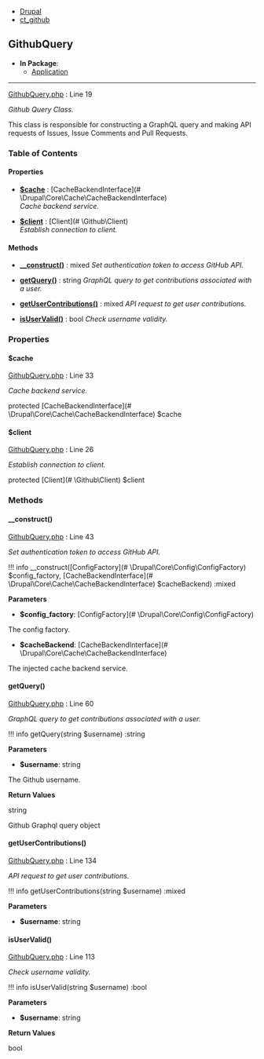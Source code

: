
- [Drupal](../namespaces/drupal.md)
- [ct_github](../namespaces/drupal-ct-github.md)


## GithubQuery


- **In Package**:
    - [Application](../packages/Application.md)
  


---





[GithubQuery.php](../files/web-modules-custom-ct-github-src-githubquery.md) : Line 19

*Github Query Class.*


This class is responsible for constructing a GraphQL query
and making API requests of Issues, Issue Comments and
Pull Requests.







### Table of Contents









#### Properties
- **[$cache](../classes/Drupal-ct-github-GithubQuery.md#cache)**
         : [CacheBackendInterface](# \Drupal\Core\Cache\CacheBackendInterface)  
*Cache backend service.*

- **[$client](../classes/Drupal-ct-github-GithubQuery.md#client)**
         : [Client](# \Github\Client)  
*Establish connection to client.*


#### Methods
- **[__construct()](../classes/Drupal-ct-github-GithubQuery.md#__construct)**
           : mixed
*Set authentication token to access GitHub API.*

- **[getQuery()](../classes/Drupal-ct-github-GithubQuery.md#getquery)**
           : string
*GraphQL query to get contributions associated with a user.*

- **[getUserContributions()](../classes/Drupal-ct-github-GithubQuery.md#getusercontributions)**
           : mixed
*API request to get user contributions.*

- **[isUserValid()](../classes/Drupal-ct-github-GithubQuery.md#isuservalid)**
           : bool
*Check username validity.*







### Properties

#### $cache

[GithubQuery.php](../files/web-modules-custom-ct-github-src-githubquery.md) : Line 33

*Cache backend service.*


protected [CacheBackendInterface](# \Drupal\Core\Cache\CacheBackendInterface) $cache







#### $client

[GithubQuery.php](../files/web-modules-custom-ct-github-src-githubquery.md) : Line 26

*Establish connection to client.*


protected [Client](# \Github\Client) $client









### Methods

#### __construct()

[GithubQuery.php](../files/web-modules-custom-ct-github-src-githubquery.md) : Line 43

*Set authentication token to access GitHub API.*

!!! info
    __construct([ConfigFactory](# \Drupal\Core\Config\ConfigFactory) $config_factory, [CacheBackendInterface](# \Drupal\Core\Cache\CacheBackendInterface) $cacheBackend) :mixed




**Parameters**

- **$config_factory**: [ConfigFactory](# \Drupal\Core\Config\ConfigFactory)
    
The config factory.

- **$cacheBackend**: [CacheBackendInterface](# \Drupal\Core\Cache\CacheBackendInterface)
    
The injected cache backend service.








#### getQuery()

[GithubQuery.php](../files/web-modules-custom-ct-github-src-githubquery.md) : Line 60

*GraphQL query to get contributions associated with a user.*

!!! info
    getQuery(string $username) :string




**Parameters**

- **$username**: string
    
The Github username.






**Return Values**

string


Github Graphql query object



#### getUserContributions()

[GithubQuery.php](../files/web-modules-custom-ct-github-src-githubquery.md) : Line 134

*API request to get user contributions.*

!!! info
    getUserContributions(string $username) :mixed




**Parameters**

- **$username**: string
    







#### isUserValid()

[GithubQuery.php](../files/web-modules-custom-ct-github-src-githubquery.md) : Line 113

*Check username validity.*

!!! info
    isUserValid(string $username) :bool




**Parameters**

- **$username**: string
    





**Return Values**

bool




